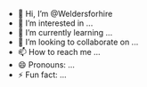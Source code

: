 - 👋 Hi, I’m @Weldersforhire
- 👀 I’m interested in ...
- 🌱 I’m currently learning ...
- 💞️ I’m looking to collaborate on ...
- 📫 How to reach me ...
- 😄 Pronouns: ...
- ⚡ Fun fact: ...

<!---
Weldersforhire/Weldersforhire is a ✨ special ✨ repository because its `README.md` (this file) appears on your GitHub profile.
You can click the Preview link to take a look at your changes.
--->
